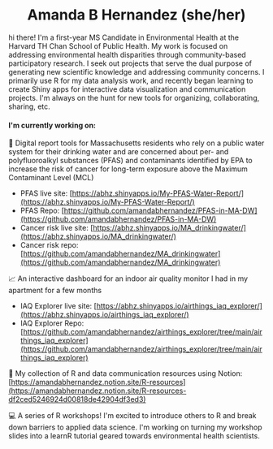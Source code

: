 <h1 align="center"> Amanda B Hernandez (she/her) </h1>

<!-- <h2 align="center">  </h2> --> 

hi there! I'm a first-year MS Candidate in Environmental Health at the Harvard TH Chan School of Public Health. My work is focused on addressing environmental health disparities through community-based participatory research. I seek out projects that serve the dual purpose of generating new scientific knowledge and addressing community concerns. I primarily use R for my data analysis work, and recently began learning to create Shiny apps for interactive data visualization and communication projects. I'm always on the hunt for new tools for organizing, collaborating, sharing, etc.

#### I'm currently working on: 

🚰 Digital report tools for Massachusetts residents who rely on a public water system for their drinking water and are concerned about per- and polyfluoroalkyl substances (PFAS) and contaminants identified by EPA to increase the risk of cancer for long-term exposure above the Maximum Contaminant Level (MCL) 
  - PFAS live site: [https://abhz.shinyapps.io/My-PFAS-Water-Report/](https://abhz.shinyapps.io/My-PFAS-Water-Report/)
  -  PFAS Repo: [https://github.com/amandabhernandez/PFAS-in-MA-DW](https://github.com/amandabhernandez/PFAS-in-MA-DW)
  - Cancer risk live site: [https://abhz.shinyapps.io/MA_drinkingwater/](https://abhz.shinyapps.io/MA_drinkingwater/)
  -  Cancer risk repo: [https://github.com/amandabhernandez/MA_drinkingwater](https://github.com/amandabhernandez/MA_drinkingwater)

📈 An interactive dashboard for an indoor air quality monitor I had in my apartment for a few months
  - IAQ Explorer live site: [https://abhz.shinyapps.io/airthings_iaq_explorer/](https://abhz.shinyapps.io/airthings_iaq_explorer/)
  -  IAQ Explorer Repo: [https://github.com/amandabhernandez/airthings_explorer/tree/main/airthings_iaq_explorer](https://github.com/amandabhernandez/airthings_explorer/tree/main/airthings_iaq_explorer)


📝 My collection of R and data communication resources using Notion: [https://amandabhernandez.notion.site/R-resources](https://amandabhernandez.notion.site/R-resources-df2ced5246924d00818de42904df3ed3)


💻 A series of R workshops! I'm excited to introduce others to R and break down barriers to applied data science. I'm working on turning my workshop slides into a learnR tutorial geared towards environmental health scientists. 
